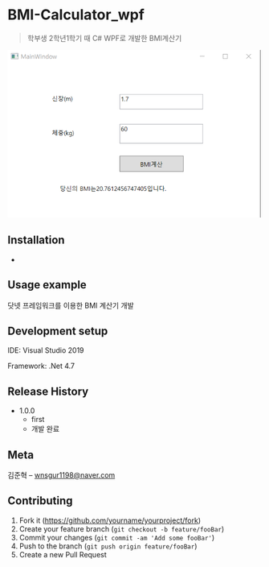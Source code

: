 # BMI-Calculator_wpf
> 학부생 2학년1학기 때 C# WPF로 개발한 BMI계산기

![](readme-img/header.png)

## Installation

-

## Usage example

닷넷 프레임워크를 이용한 BMI 계산기 개발

## Development setup

IDE: Visual Studio 2019

Framework: .Net 4.7

## Release History

* 1.0.0
    * first
    * 개발 완료

## Meta

김준혁 – wnsgur1198@naver.com

## Contributing

1. Fork it (<https://github.com/yourname/yourproject/fork>)
2. Create your feature branch (`git checkout -b feature/fooBar`)
3. Commit your changes (`git commit -am 'Add some fooBar'`)
4. Push to the branch (`git push origin feature/fooBar`)
5. Create a new Pull Request

<!-- Markdown link & img dfn's -->
